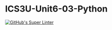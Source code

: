 # ICS3U-Unit6-03-Python

[![GitHub's Super Linter](https://github.com/Aleksandr-Ten/ICS3U-Unit6-03-Python/workflows/GitHub's%20Super%20Linter/badge.svg)](https://github.com/Aleksandr-Ten/ICS3U-Unit6-03-Python/actions)
